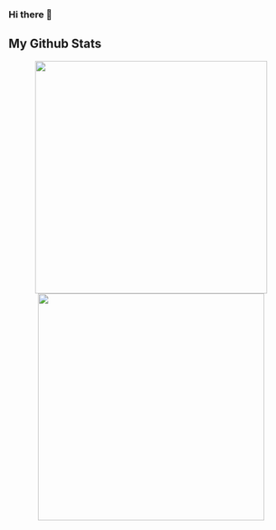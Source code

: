 ### Hi there 👋

## My Github Stats

<div align="center">
<img src="https://github-readme-stats.vercel.app/api?username=mmhamdy&show_icons=true&theme=radical" width="410" />
<img src="https://github-readme-stats.vercel.app/api/top-langs/?username=mmhamdy&layout=compact&theme=radical&hide=html,css,scss,jupyter notebook,tex,smarty&langs_count=6" width="400" />
</div>
<!--
**mmhamdy/mmhamdy** is a ✨ _special_ ✨ repository because its `README.md` (this file) appears on your GitHub profile.

Here are some ideas to get you started:

- 🔭 I’m currently working on ...
- 🌱 I’m currently learning ...
- 👯 I’m looking to collaborate on ...
- 🤔 I’m looking for help with ...
- 💬 Ask me about ...
- 📫 How to reach me: ...
- 😄 Pronouns: ...
- ⚡ Fun fact: ...
-->
